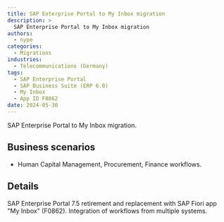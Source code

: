 ```yaml
---
title: SAP Enterprise Portal to My Inbox migration
description: >
  SAP Enterprise Portal to My Inbox migration
authors:
  - nype
categories:
  - Migrations
industries:
  - Telecommunications (Germany)
tags:
  - SAP Enterprise Portal
  - SAP Business Suite (ERP 6.0)
  - My Inbox  
  - App ID F0862
date: 2024-05-30
---
```


<!-- more -->

SAP Enterprise Portal to My Inbox migration.

## Business scenarios
- Human Capital Management, Procurement, Finance workflows.

## Details

SAP Enterprise Portal 7.5 retirement and replacement with SAP Fiori app "My Inbox" (F0862). Integration of workflows from multiple systems.

